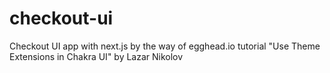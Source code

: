 # checkout-ui
Checkout UI app with next.js by the way of egghead.io tutorial "Use Theme Extensions in Chakra UI" by Lazar Nikolov
